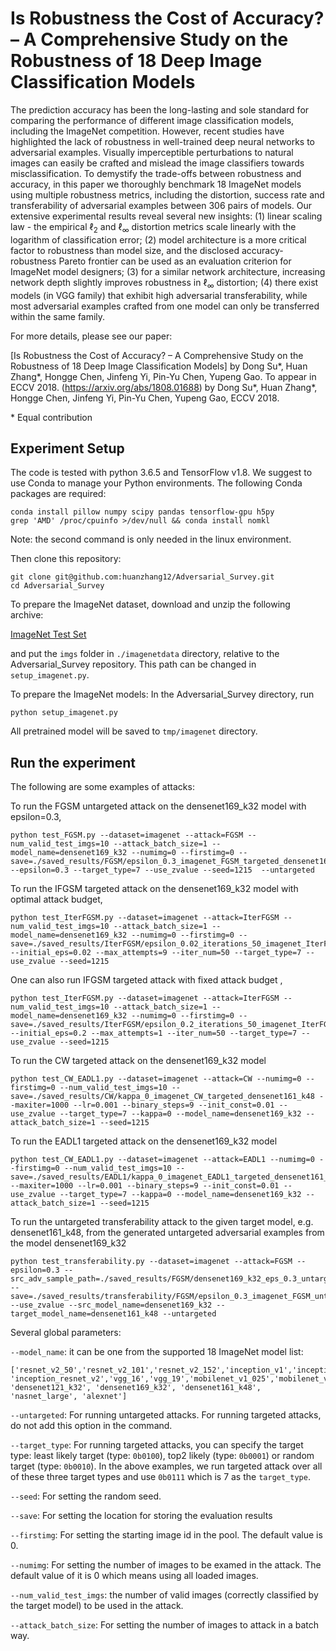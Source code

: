 Is Robustness the Cost of Accuracy? – A Comprehensive Study on the Robustness of 18 Deep Image Classification Models
=====================================

The prediction accuracy has been the long-lasting and sole standard for comparing the performance of different image classification models, including the ImageNet competition.  However, recent studies have highlighted the lack of robustness in well-trained deep neural networks to adversarial examples. Visually imperceptible perturbations to natural images can easily be crafted and mislead the image classifiers towards misclassification. To demystify the trade-offs between robustness and accuracy, in this paper we thoroughly benchmark 18 ImageNet models using multiple robustness metrics, including the distortion, success rate and transferability of adversarial examples between 306 pairs of models. Our extensive experimental results reveal several new insights: (1) linear scaling law - the empirical $\ell_2$ and $\ell_\infty$ distortion metrics scale linearly with the logarithm of classification error; (2) model architecture is a more critical factor to robustness than model size, and the disclosed accuracy-robustness Pareto frontier can be used as an evaluation criterion for ImageNet model designers; (3) for a similar network architecture, increasing network depth slightly improves robustness in $\ell_\infty$ distortion;  (4) there exist models (in VGG family) that exhibit high adversarial transferability, while most adversarial examples crafted from one model can only be transferred within the same family.

For more details, please see our paper:

[Is Robustness the Cost of Accuracy? – A Comprehensive Study on the Robustness of 18 Deep Image Classification Models]
by Dong Su\*, Huan Zhang\*, Hongge Chen, Jinfeng Yi, Pin-Yu Chen, Yupeng Gao.  To appear in ECCV 2018. 
(https://arxiv.org/abs/1808.01688) by Dong Su\*, Huan Zhang\*, Hongge Chen, Jinfeng Yi, Pin-Yu Chen, Yupeng Gao, ECCV 2018. 

\* Equal contribution


Experiment Setup
-------------------------------------

The code is tested with python 3.6.5 and TensorFlow v1.8. We suggest to use Conda to manage your Python environments. The following Conda packages are required:

```
conda install pillow numpy scipy pandas tensorflow-gpu h5py
grep 'AMD' /proc/cpuinfo >/dev/null && conda install nomkl
```
Note: the second command is only needed in the linux environment.  


Then clone this repository:
```
git clone git@github.com:huanzhang12/Adversarial_Survey.git
cd Adversarial_Survey
```

To prepare the ImageNet dataset, download and unzip the following archive:

[ImageNet Test Set](http://jaina.cs.ucdavis.edu/datasets/adv/imagenet/img.tar.gz)

and put the `imgs` folder in `./imagenetdata` directory, relative to the Adversarial_Survey repository. This path can be changed in `setup_imagenet.py`.

To prepare the ImageNet models:
In the Adversarial_Survey directory, run
```
python setup_imagenet.py
```
All pretrained model will be saved to `tmp/imagenet` directory.


Run the experiment
--------------------------------------
The following are some examples of attacks:

To run the FGSM untargeted attack on the densenet169_k32 model with epsilon=0.3, 
```
python test_FGSM.py --dataset=imagenet --attack=FGSM --num_valid_test_imgs=10 --attack_batch_size=1 --model_name=densenet169_k32 --numimg=0 --firstimg=0 --save=./saved_results/FGSM/epsilon_0.3_imagenet_FGSM_targeted_densenet169_k32 --epsilon=0.3 --target_type=7 --use_zvalue --seed=1215  --untargeted
```

To run the IFGSM targeted attack on the densenet169_k32 model with optimal attack budget, 
```
python test_IterFGSM.py --dataset=imagenet --attack=IterFGSM --num_valid_test_imgs=10 --attack_batch_size=1 --model_name=densenet169_k32 --numimg=0 --firstimg=0 --save=./saved_results/IterFGSM/epsilon_0.02_iterations_50_imagenet_IterFGSM_targeted_densenet169_k32  --initial_eps=0.02 --max_attempts=9 --iter_num=50 --target_type=7 --use_zvalue --seed=1215
```

One can also run IFGSM targeted attack with fixed attack budget , 
```
python test_IterFGSM.py --dataset=imagenet --attack=IterFGSM --num_valid_test_imgs=10 --attack_batch_size=1 --model_name=densenet169_k32 --numimg=0 --firstimg=0 --save=./saved_results/IterFGSM/epsilon_0.2_iterations_50_imagenet_IterFGSM_targeted_densenet169_k32 --initial_eps=0.2 --max_attempts=1 --iter_num=50 --target_type=7 --use_zvalue --seed=1215
```

To run the CW targeted attack on the densenet169_k32 model
```
python test_CW_EADL1.py --dataset=imagenet --attack=CW --numimg=0 --firstimg=0 --num_valid_test_imgs=10 --save=./saved_results/CW/kappa_0_imagenet_CW_targeted_densenet161_k48 --maxiter=1000 --lr=0.001 --binary_steps=9 --init_const=0.01 --use_zvalue --target_type=7 --kappa=0 --model_name=densenet169_k32 --attack_batch_size=1 --seed=1215 
```

To run the EADL1 targeted attack on the densenet169_k32 model
```
python test_CW_EADL1.py --dataset=imagenet --attack=EADL1 --numimg=0 --firstimg=0 --num_valid_test_imgs=10 --save=./saved_results/EADL1/kappa_0_imagenet_EADL1_targeted_densenet161_k48 --maxiter=1000 --lr=0.001 --binary_steps=9 --init_const=0.01 --use_zvalue --target_type=7 --kappa=0 --model_name=densenet169_k32 --attack_batch_size=1 --seed=1215 
```

To run the untargeted transferability attack to the given target model, e.g. densenet161_k48, from the generated untargeted adversarial examples from the model densenet169_k32
```
python test_transferability.py --dataset=imagenet --attack=FGSM --epsilon=0.3 --src_adv_sample_path=./saved_results/FGSM/densenet169_k32_eps_0.3_untargeted/imagenet/FGSM/targeted_False --save=./saved_results/transferability/FGSM/epsilon_0.3_imagenet_FGSM_untargeted_densenet169_k32_densenet161_k48/ --use_zvalue --src_model_name=densenet169_k32 --target_model_name=densenet161_k48 --untargeted
```

Several global parameters:

`--model_name`: it can be one from the supported 18 ImageNet model list: 
```
['resnet_v2_50','resnet_v2_101','resnet_v2_152','inception_v1','inception_v2','inception_v3','inception_v4', 'inception_resnet_v2','vgg_16','vgg_19','mobilenet_v1_025','mobilenet_v1_050','mobilenet_v1_100', 'densenet121_k32', 'densenet169_k32', 'densenet161_k48', 'nasnet_large', 'alexnet']
```

`--untargeted`: For running untargeted attacks.  For running targeted attacks, do not add this option in the command. 

`--target_type`: For running targeted attacks, you can specify the target type: least likely target (type: `0b0100`), top2 likely (type: `0b0001`) or random target (type: `0b0010`).  In the above examples, we run targeted attack over all of these three target types and use `0b0111` which is 7 as the `target_type`. 

`--seed`: For setting the random seed. 

`--save`: For setting the location for storing the evaluation results

`--firstimg`: For setting the starting image id in the pool.  The default value is 0. 

`--numimg`: For setting the number of images to be examed in the attack.  The default value of it is 0 which means using all loaded images. 

`--num_valid_test_imgs`: the number of valid images (correctly classified by the target model) to be used in the attack. 

`--attack_batch_size`: For setting the number of images to attack in a batch way. 






